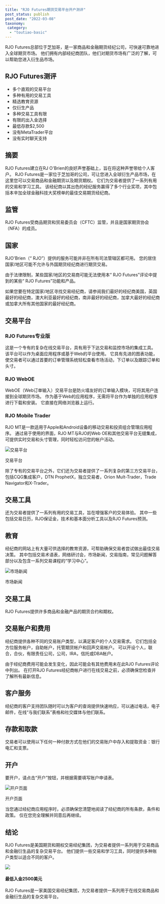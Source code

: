```yaml
---
title: "RJO Futures期货交易平台开户测评"
post_status: publish
post_date: "2022-03-08"
taxonomy:
 category: 
  - "toutiao-basic"
---
```


RJO Futures总部位于芝加哥，是一家商品和金融期货经纪公司，可快速可靠地进入全球期货市场。 他们拥有内部经纪商团队，他们对期货市场有广泛的了解，可以帮助您进入衍生品市场。

## RJO Futures测评
- 多个直观的交易平台
- 多种有用的交易工具
- 精选教育资源
- 仅衍生产品
- 多种交易工具有限
- 有限的出入金选择
- 最低存款$2,500
- 没有MetaTrader平台
- 没有实时聊天支持

## 摘要

RJO Futures建立在RJ O'Brien的良好声誉基础上，旨在将这种声誉带给个人客户。 RJO Futures是一家位于芝加哥的公司，可让您进入全球衍生产品市场，在这里您可以交易商品和金融期货以及期货期权。 它们为交易者提供了一系列有用的交易和学习工具。 该经纪商以其出色的经纪服务赢得了多个行业奖项，其中包括本辛加全球金融科技大奖榜单的最佳交易期货经纪商。

## 监管

RJO Futures受商品期货和贸易委员会（CFTC）监管，并且是国家期货协会（NFA）的成员。

## 国家

RJO'Brien（“ RJO”）提供的服务可能并非在所有司法管辖区都可用。 您的居住国家/地区可能不允许与外国期货经纪商进行期货交易。

由于法律限制，某些国家/地区的交易商可能无法使用本“ RJO Futures”评论中提到的某些“ RJO Futures”功能和产品。

如果您要在特定国家/地区寻找交易经纪商，请参阅我们最好的经纪商美国，英国最好的经纪商，澳大利亚最好的经纪商，南非最好的经纪商，加拿大最好的经纪商或加拿大所有其他国家的最好经纪商。

## 交易平台

### RJO Futures专业版

这是一个专有的复杂在线交易平台，具有用于下达交易和监控市场的集成工具。 该平台可以作为桌面应用程序或基于Web的平台使用。 它具有先进的图表功能，使交易者可以通过首要的订单管理系统轻松查看市场活动，下订单以及跟踪订单和头寸。

### RJO WebOE

WebOE（Web订单输入）交易平台是防火墙友好的订单输入模块，可将其用户连接到全球期货市场。 作为基于Web的应用程序，无需将平台作为单独的应用程序进行下载和安装。 它直接在网络浏览器上运行。

### RJO Mobile Trader

RJO MT是一款适用于Apple和Android设备的移动交易和投资组合管理应用程序。 通过易于使用的界面，RJO MT与RJO的Web OE和其他交易平台无缝集成，可提供实时交易和头寸管理，同时轻松访问您的帐户活动。

![交易平台](https://cdn.fendou.la/funstoutiao/2020/11/RJO-Futures-Review-Trading-Platform.png "交易平台")

交易平台

除了专有的交易平台之外，它们还为交易者提供了一系列复杂的第三方交易平台，包括CQG集成客户，DTN ProphetX，独立交易者，Orion Mult-Trader，Trade Navigator和X-Trader。

## 交易工具

还为交易者提供了一系列有用的交易工具，旨在增强客户的交易体验。 其中一些包括交易日历，RJO保证金，技术和基本面分析工具以及RJO Futures预测。

## 教育

经纪商的网站上有大量可供选择的教育资源，可帮助确保交易者尝试做出最佳交易决策。 其中包括交易术语表，网络研讨会，市场新闻，交易指南，常见问题解答部分以及包含一系列交易课程的“学习中心”。

![市场新闻](https://cdn.fendou.la/funstoutiao/2020/11/RJO-Futures-Review-News.jpg "市场新闻")

市场新闻

## 交易工具

RJO Futures提供许多商品和金融产品的期货合约和期权。

## 交易账户和费用

经纪商提供各种不同的交易账户类型，以满足客户的个人交易需求。 它们包括全方位服务帐户，自助帐户，托管期货帐户和回声交易帐户。 可以开设个人，联合，合伙，有限责任公司，公司，IRA，信托或DBA帐户。

由于经纪商费用可能会发生变化，因此可能会有其他费用未在此RJO Futures评论中列出。 在打开RJO Futures经纪商帐户进行在线交易之前，必须确保您检查并了解所有最新信息。

## 客户服务

经纪商的客户支持团队随时可以为客户的查询提供快速响应，可以通过电话，电子邮件，在线“与我们联系”表格和社交媒体与他们联系。

## 存款和取款

交易者可以使用以下任何一种付款方式在他们的交易账户中存入和提取资金：银行电汇和支票。

## 开户

要开户，请点击“开户”按钮，并根据需要填写账户申请表。

![开户页面](https://cdn.fendou.la/funstoutiao/2020/11/RJO-Futures-Review-Account-Opening-Page.jpg "开户页面")

开户页面

当您通过经纪商应用程序时，必须确保您清楚地阅读了经纪商的所有条款，条件和政策。 仅在您完全理解并同意后再继续。

## 结论

RJO Futures是美国期货和期权交易经纪集团，为交易者提供一系列用于交易商品和金融衍生品的复杂交易平台。 他们提供一些交易和学习工具，同时提供多种账户类型以适合不同的客户。

![](https://cdn.fendou.la/funstoutiao/2020/11/RJO-Futures-Logo.png)

#### 最低入金2500美元

RJO Futures是一家美国交易经纪集团，为交易者提供一系列用于在线交易商品和金融衍生品的复杂交易平台。
